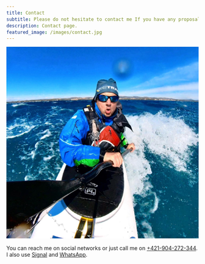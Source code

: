 ```yaml
---
title: Contact
subtitle: Please do not hesitate to contact me If you have any proposal, ideas or questions.
description: Contact page.
featured_image: /images/contact.jpg
---
```


![Bora Wind Rider](/assets/img/rideontheborawind.jpg)

You can reach me on social networks or just call me on <a href="tel:00 421 904 272 344">+421-904-272-344</a>. I also use <a href="https://signal.org">Signal</a> and <a href="https://wa.me/421904272344">WhatsApp</a>.